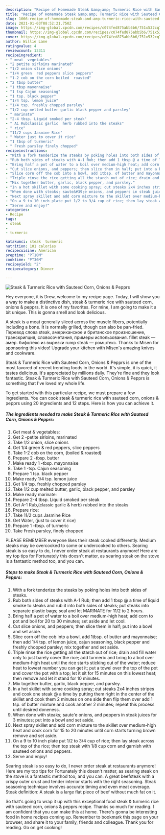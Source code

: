 ```yaml
---
description: "Recipe of Homemade Steak &amp;amp; Turmeric Rice with Sauteed Corn, Onions &amp;amp; Pepprs"
title: "Recipe of Homemade Steak &amp;amp; Turmeric Rice with Sauteed Corn, Onions &amp;amp; Pepprs"
slug: 1066-recipe-of-homemade-steak-and-amp-turmeric-rice-with-sauteed-corn-onions-and-amp-pepprs
date: 2021-01-03T08:52:21.750Z
image: https://img-global.cpcdn.com/recipes/c074fed875abb5b6/751x532cq70/steak-turmeric-rice-with-sauteed-corn-onions-pepprs-recipe-main-photo.jpg
thumbnail: https://img-global.cpcdn.com/recipes/c074fed875abb5b6/751x532cq70/steak-turmeric-rice-with-sauteed-corn-onions-pepprs-recipe-main-photo.jpg
cover: https://img-global.cpcdn.com/recipes/c074fed875abb5b6/751x532cq70/steak-turmeric-rice-with-sauteed-corn-onions-pepprs-recipe-main-photo.jpg
author: Willie Lane
ratingvalue: 4
reviewcount: 13311
recipeingredient:
- " meat  vegetables"
- "2 petite sirloins marinated"
- "1/2 onion slice onions"
- "1/4 green  red peppers slice peppers"
- "1-2 cob on the corn boiled  roasted"
- "2 tbsp butter"
- "1 tbsp mayonnaise"
- "1 tsp Cajun seasoning"
- "1 tsp. black pepper"
- "1/4 tsp. lemon juice"
- "1/4 tsp. freshly chopped parsley"
- "1/2 cup melted butter garlic black pepper and parsley"
- " marinate"
- "2-4 tbsp. Liquid smoked per steak"
- " A1 Rubclassic garlic  herb rubbed into the steaks"
- " rice"
- "11/2 cups Jasmine Rice"
- " Water just to cover it rice"
- "1 tbsp of turmeric"
- " Fresh parsley finely chopped"
recipeinstructions:
- "With a fork tenderize the steaks by poking holes into both sides of steaks."
- "Rub both sides of steaks with A-1 Rub; then add 1 tbsp @ a time of liquid smoke to steaks and rub it into both sides of steaks; put steaks into separate plastic bags; seal and let MARINATE for 11/2 to 2 hours."
- "Bring half a pot of water to a boil over medium-high heat; add corn to pot and boil for 20 to 30 minutes; set aside and let cool."
- "Cut slice onions, and peppers; then slice them in half; put into a bowl and set aside."
- "Slice corn off the cob into a bowl, add 1tbsp. of butter and mayonnaise; then add 1/4 tsp. of lemon juice, cajun seasoning, black pepper and freshly chopped parsley; mix together and set aside."
- "Triple rinse the rice getting all the starch out of rice; drain and fill water only to just barely cover the rice; add turmeric and bring to a boil over medium-high heat until the rice starts sticking out of the water; reduce heat to lowest number you can get it; put a towel over the top of the pot and cover the pot with a top; let it sit for 15 minutes on this lowest heat; then remove and let it stand for 10 minutes."
- "Mix together butter, garlic, black pepper, and parsley."
- "In a hot skillet with some cooking spray; cut steaks 2x4 inches stripes and cook one steak @ a time by putting them right in the center of the skillet and cook them 2 minutes on one side then flip them over add 1 tsp. of butter mixture and cook another 2 minutes; repeat this process until desired doneness."
- "When done with steaks; saute&#39;e onions, and peppers in steak juices for 3 minutes; put into a bowl and set aside."
- "Next spray skillet and add corn mixture to the skillet over medium-high heat and cook corn for 15 to 20 minutes until corn starts turning brown remove and set aside."
- "On a 9 to 10 inch plate put 1/2 to 3/4 cup of rice; then lay steak across the top of the rice; then top steak with 1/8 cup corn and garnish with sauteed onions and peppers."
- "Serve and enjoy!"
categories:
- Recipe
tags:
- steak
- 
- turmeric

katakunci: steak  turmeric 
nutrition: 101 calories
recipecuisine: American
preptime: "PT10M"
cooktime: "PT36M"
recipeyield: "2"
recipecategory: Dinner

---
```



![Steak &amp; Turmeric Rice with Sauteed Corn, Onions &amp; Pepprs](https://img-global.cpcdn.com/recipes/c074fed875abb5b6/751x532cq70/steak-turmeric-rice-with-sauteed-corn-onions-pepprs-recipe-main-photo.jpg)

Hey everyone, it is Drew, welcome to my recipe page. Today, I will show you a way to make a distinctive dish, steak &amp; turmeric rice with sauteed corn, onions &amp; pepprs. It is one of my favorites. For mine, I am going to make it a bit unique. This is gonna smell and look delicious.

A steak is a meat generally sliced across the muscle fibers, potentially including a bone. It is normally grilled, though can also be pan-fried. Перевод слова steak, американское и британское произношение, транскрипция, словосочетания, примеры использования. fillet steak — амер. бифштекс из вырезки rump steak — ромштекс. Thanks to Misen for sponsoring this video! Upgrade your kitchen with Misen&#39;s amazing knives and cookware.

Steak &amp; Turmeric Rice with Sauteed Corn, Onions &amp; Pepprs is one of the most favored of recent trending foods in the world. It's simple, it is quick, it tastes delicious. It's appreciated by millions daily. They're fine and they look fantastic. Steak &amp; Turmeric Rice with Sauteed Corn, Onions &amp; Pepprs is something that I've loved my whole life.


To get started with this particular recipe, we must prepare a few ingredients. You can cook steak &amp; turmeric rice with sauteed corn, onions &amp; pepprs using 20 ingredients and 12 steps. Here is how you can achieve it.

<!--inarticleads1-->

##### The ingredients needed to make Steak &amp; Turmeric Rice with Sauteed Corn, Onions &amp; Pepprs:

1. Get  meat &amp; vegetables:
1. Get 2 -petite sirloins, marinated
1. Take 1/2 onion, slice onions
1. Get 1/4 green &amp; red peppers, slice peppers
1. Take 1-2 cob on the corn, (boiled &amp; roasted)
1. Prepare 2 -tbsp. butter
1. Make ready 1 -tbsp. mayonnaise
1. Take 1 -tsp. Cajun seasoning
1. Prepare 1 tsp. black pepper
1. Make ready 1/4 tsp. lemon juice
1. Get 1/4 tsp. freshly chopped parsley
1. Take 1/2 cup melted butter, garlic, black pepper, and parsley
1. Make ready  marinate:
1. Prepare 2-4 tbsp. Liquid smoked per steak
1. Get  A-1 Rub,(classic garlic &amp; herb) rubbed into the steaks
1. Prepare  rice:
1. Take 11/2 cups Jasmine Rice
1. Get  Water, (just to cover it rice)
1. Prepare 1 -tbsp. of turmeric
1. Take  Fresh parsley, finely chopped


PLEASE REMEMBER everyone likes their steak cooked differently. Medium steaks may be overcooked to some or undercooked to others. Searing steak is so easy to do, I never order steak at restaurants anymore! Here are my top tips for Fortunately this doesn&#39;t matter, as searing steak on the stove is a fantastic method too, and you can. 

<!--inarticleads2-->

##### Steps to make Steak &amp; Turmeric Rice with Sauteed Corn, Onions &amp; Pepprs:

1. With a fork tenderize the steaks by poking holes into both sides of steaks.
1. Rub both sides of steaks with A-1 Rub; then add 1 tbsp @ a time of liquid smoke to steaks and rub it into both sides of steaks; put steaks into separate plastic bags; seal and let MARINATE for 11/2 to 2 hours.
1. Bring half a pot of water to a boil over medium-high heat; add corn to pot and boil for 20 to 30 minutes; set aside and let cool.
1. Cut slice onions, and peppers; then slice them in half; put into a bowl and set aside.
1. Slice corn off the cob into a bowl, add 1tbsp. of butter and mayonnaise; then add 1/4 tsp. of lemon juice, cajun seasoning, black pepper and freshly chopped parsley; mix together and set aside.
1. Triple rinse the rice getting all the starch out of rice; drain and fill water only to just barely cover the rice; add turmeric and bring to a boil over medium-high heat until the rice starts sticking out of the water; reduce heat to lowest number you can get it; put a towel over the top of the pot and cover the pot with a top; let it sit for 15 minutes on this lowest heat; then remove and let it stand for 10 minutes.
1. Mix together butter, garlic, black pepper, and parsley.
1. In a hot skillet with some cooking spray; cut steaks 2x4 inches stripes and cook one steak @ a time by putting them right in the center of the skillet and cook them 2 minutes on one side then flip them over add 1 tsp. of butter mixture and cook another 2 minutes; repeat this process until desired doneness.
1. When done with steaks; saute&#39;e onions, and peppers in steak juices for 3 minutes; put into a bowl and set aside.
1. Next spray skillet and add corn mixture to the skillet over medium-high heat and cook corn for 15 to 20 minutes until corn starts turning brown remove and set aside.
1. On a 9 to 10 inch plate put 1/2 to 3/4 cup of rice; then lay steak across the top of the rice; then top steak with 1/8 cup corn and garnish with sauteed onions and peppers.
1. Serve and enjoy!


Searing steak is so easy to do, I never order steak at restaurants anymore! Here are my top tips for Fortunately this doesn&#39;t matter, as searing steak on the stove is a fantastic method too, and you can. A great beefsteak with a crispy outer crust and tender interior starts with the right seasoning. Steak seasoning technique involves accurate timing and even meat coverage. Steak definition: A steak is a large flat piece of beef without much fat on it. 

So that's going to wrap it up with this exceptional food steak &amp; turmeric rice with sauteed corn, onions &amp; pepprs recipe. Thanks so much for reading. I am confident that you can make this at home. There's gonna be interesting food in home recipes coming up. Remember to bookmark this page on your browser, and share it to your family, friends and colleague. Thank you for reading. Go on get cooking!

